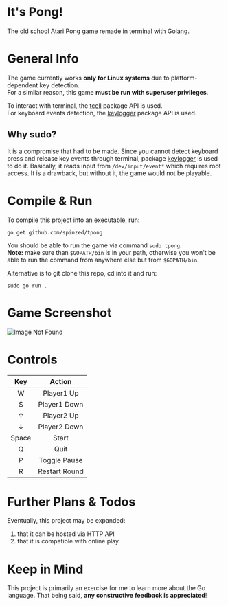 # It's Pong!
The old school Atari Pong game remade in terminal with Golang.  

# General Info
The game currently works **only for Linux systems** due to platform-dependent key detection.  
For a similar reason, this game **must be run with superuser privileges**.  

To interact with terminal, the [tcell](https://github.com/gdamore/tcell) package API is used.  
For keyboard events detection, the [keylogger](https://github.com/MarinX/keylogger) package API is used.  

## Why sudo?
It is a compromise that had to be made. Since you cannot detect keyboard press and release key events through terminal, package [keylogger](https://github.com/MarinX/keylogger) is used to do it. Basically, it reads input from `/dev/input/event*` which requires root access. It is a drawback, but without it, the game would not be playable.

# Compile & Run
To compile this project into an executable, run:
```shell
go get github.com/spinzed/tpong
```
You should be able to run the game via command `sudo tpong`.  
**Note:** make sure than `$GOPATH/bin` is in your path, otherwise you won't be able to run the command from anywhere else but from `$GOPATH/bin`.  

Alternative is to git clone this repo, cd into it and run:
```shell
sudo go run .
```

# Game Screenshot
![Image Not Found](https://i.ibb.co/rvmNys6/game.jpg)

# Controls
|  Key  |     Action    |
|:-----:|:-------------:|
|   W   |   Player1 Up  |
|   S   |  Player1 Down |
|   ↑   |   Player2 Up  |
|   ↓   |  Player2 Down |
| Space |     Start     |
|   Q   |      Quit     |
|   P   |  Toggle Pause |
|   R   | Restart Round |

# Further Plans & Todos
Eventually, this project may be expanded:
1. that it can be hosted via HTTP API
2. that it is compatible with online play

# Keep in Mind
This project is primarily an exercise for me to learn more about the Go language. That being said, **any constructive feedback is appreciated**!
